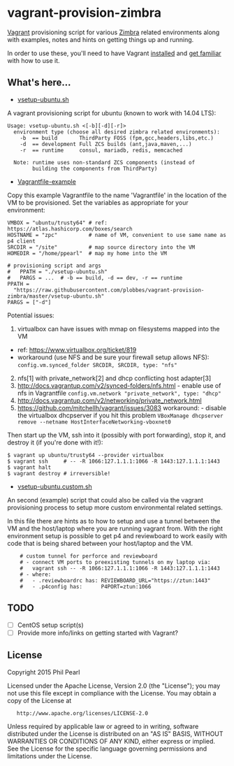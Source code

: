 # vagrant-provision-zimbra
[Vagrant](https://www.vagrantup.com/) provisioning script for various [Zimbra](https://www.zimbra.com/) related environments along with examples, notes and hints on getting things up and running.

In order to use these, you'll need to have Vagrant [installed](https://www.vagrantup.com/downloads.html) and [get familiar](https://docs.vagrantup.com/v2/) with how to use it.

## What's here...

* [vsetup-ubuntu.sh](vsetup-ubuntu.sh)

A vagrant provisioning script for ubuntu (known to work with 14.04 LTS):
```
Usage: vsetup-ubuntu.sh <[-b][-d][-r]>
  environment type (choose all desired zimbra related environments):
    -b  == build       ThirdParty FOSS (fpm,gcc,headers,libs,etc.)
    -d  == development Full ZCS builds (ant,java,maven,...)
    -r  == runtime     consul, mariadb, redis, memcached

  Note: runtime uses non-standard ZCS components (instead of
        building the components from ThirdParty)
```

* [Vagrantfile-example](Vagrantfile-example)

Copy this example Vagrantfile to the name 'Vagrantfile' in the location of the VM to be provisioned.  Set the variables as appropriate for your environment:

```
VMBOX = "ubuntu/trusty64" # ref: https://atlas.hashicorp.com/boxes/search
HOSTNAME = "zpc"          # name of VM, convenient to use same name as p4 client
SRCDIR = "/site"          # map source directory into the VM
HOMEDIR = "/home/ppearl"  # map my home into the VM

# provisioning script and args
#   PPATH = "./vsetup-ubuntu.sh"
#   PARGS = ...  # -b == build, -d == dev, -r == runtime
PPATH =
  "https://raw.githubusercontent.com/plobbes/vagrant-provision-zimbra/master/vsetup-ubuntu.sh"
PARGS = ["-d"]
```
Potential issues:
1. virtualbox can have issues with mmap on filesystems mapped into the VM
  - ref: https://www.virtualbox.org/ticket/819
  - workaround (use NFS and be sure your firewall setup allows NFS):
    `config.vm.synced_folder SRCDIR, SRCDIR, type: "nfs"`
2. nfs[1] with private_network[2] and dhcp conflicting host adapter[3]
  1. http://docs.vagrantup.com/v2/synced-folders/nfs.html
    - enable use of nfs in Vagrantfile
      `config.vm.network "private_network", type: "dhcp"`
  2. http://docs.vagrantup.com/v2/networking/private_network.html
  3. https://github.com/mitchellh/vagrant/issues/3083 workaround:
    - disable the virtualbox dhcpserver if you hit this problem
     `VBoxManage dhcpserver remove --netname HostInterfaceNetworking-vboxnet0`

Then start up the VM, ssh into it (possibly with port forwarding), stop it, and destroy it (if you're done with it!):

```console
$ vagrant up ubuntu/trusty64 --provider virtualbox
$ vagrant ssh     # -- -R 1066:127.1.1.1:1066 -R 1443:127.1.1.1:1443
$ vagrant halt
$ vagrant destroy # irreversible!
```

* [vsetup-ubuntu.custom.sh](vsetup-ubuntu.custom.sh)

An second (example) script that could also be called via the vagrant provisioning process to setup more custom environmental related settings.

In this file there are hints as to how to setup and use a tunnel between the VM and the host/laptop where you are running vagrant from.  With the right environment setup is possible to get p4 and reviewboard to work easily with code that is being shared between your host/laptop and the VM.

```
    # custom tunnel for perforce and reviewboard
    # - connect VM ports to preexisting tunnels on my laptop via:
    #   vagrant ssh -- -R 1066:127.1.1.1:1066 -R 1443:127.1.1.1:1443
    # - where:
    #   - .reviewboardrc has: REVIEWBOARD_URL="https://ztun:1443"
    #   - .p4config has:      P4PORT=ztun:1066
```

## TODO

- [ ] CentOS setup script(s)
- [ ] Provide more info/links on getting started with Vagrant?

## License

   Copyright 2015 Phil Pearl

   Licensed under the Apache License, Version 2.0 (the "License");
   you may not use this file except in compliance with the License.
   You may obtain a copy of the License at

       http://www.apache.org/licenses/LICENSE-2.0

   Unless required by applicable law or agreed to in writing, software
   distributed under the License is distributed on an "AS IS" BASIS,
   WITHOUT WARRANTIES OR CONDITIONS OF ANY KIND, either express or implied.
   See the License for the specific language governing permissions and
   limitations under the License.
